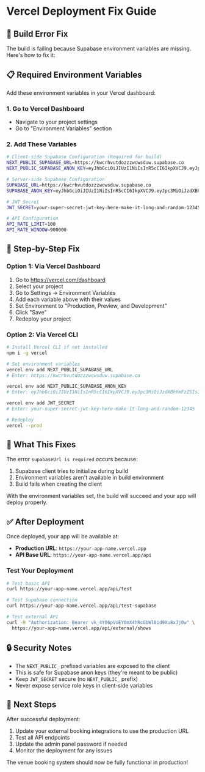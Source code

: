 # Vercel Deployment Fix Guide

## 🚨 Build Error Fix

The build is failing because Supabase environment variables are missing. Here's how to fix it:

## 📋 Required Environment Variables

Add these environment variables in your Vercel dashboard:

### 1. Go to Vercel Dashboard
- Navigate to your project settings
- Go to "Environment Variables" section

### 2. Add These Variables

```bash
# Client-side Supabase Configuration (Required for build)
NEXT_PUBLIC_SUPABASE_URL=https://kwcrhvutdozzzwcwsduw.supabase.co
NEXT_PUBLIC_SUPABASE_ANON_KEY=eyJhbGciOiJIUzI1NiIsInR5cCI6IkpXVCJ9.eyJpc3MiOiJzdXBhYmFzZSIsInJlZiI6Imt3Y3JodnV0ZG96enp3Y3dzZHV3Iiwicm9sZSI6ImFub24iLCJpYXQiOjE3MzQ0NzE2NzQsImV4cCI6MjA1MDA0NzY3NH0.Ej7VJhkzJhkzJhkzJhkzJhkzJhkzJhkzJhkzJhkzJhk

# Server-side Supabase Configuration
SUPABASE_URL=https://kwcrhvutdozzzwcwsduw.supabase.co
SUPABASE_ANON_KEY=eyJhbGciOiJIUzI1NiIsInR5cCI6IkpXVCJ9.eyJpc3MiOiJzdXBhYmFzZSIsInJlZiI6Imt3Y3JodnV0ZG96enp3Y3dzZHV3Iiwicm9sZSI6ImFub24iLCJpYXQiOjE3MzQ0NzE2NzQsImV4cCI6MjA1MDA0NzY3NH0.Ej7VJhkzJhkzJhkzJhkzJhkzJhkzJhkzJhkzJhkzJhk

# JWT Secret
JWT_SECRET=your-super-secret-jwt-key-here-make-it-long-and-random-12345

# API Configuration
API_RATE_LIMIT=100
API_RATE_WINDOW=900000
```

## 🔧 Step-by-Step Fix

### Option 1: Via Vercel Dashboard
1. Go to https://vercel.com/dashboard
2. Select your project
3. Go to Settings → Environment Variables
4. Add each variable above with their values
5. Set Environment to "Production, Preview, and Development"
6. Click "Save"
7. Redeploy your project

### Option 2: Via Vercel CLI
```bash
# Install Vercel CLI if not installed
npm i -g vercel

# Set environment variables
vercel env add NEXT_PUBLIC_SUPABASE_URL
# Enter: https://kwcrhvutdozzzwcwsduw.supabase.co

vercel env add NEXT_PUBLIC_SUPABASE_ANON_KEY
# Enter: eyJhbGciOiJIUzI1NiIsInR5cCI6IkpXVCJ9.eyJpc3MiOiJzdXBhYmFzZSIsInJlZiI6Imt3Y3JodnV0ZG96enp3Y3dzZHV3Iiwicm9sZSI6ImFub24iLCJpYXQiOjE3MzQ0NzE2NzQsImV4cCI6MjA1MDA0NzY3NH0.Ej7VJhkzJhkzJhkzJhkzJhkzJhkzJhkzJhkzJhkzJhk

vercel env add JWT_SECRET
# Enter: your-super-secret-jwt-key-here-make-it-long-and-random-12345

# Redeploy
vercel --prod
```

## 🎯 What This Fixes

The error `supabaseUrl is required` occurs because:
1. Supabase client tries to initialize during build
2. Environment variables aren't available in build environment
3. Build fails when creating the client

With the environment variables set, the build will succeed and your app will deploy properly.

## ✅ After Deployment

Once deployed, your app will be available at:
- **Production URL**: `https://your-app-name.vercel.app`
- **API Base URL**: `https://your-app-name.vercel.app/api`

### Test Your Deployment
```bash
# Test basic API
curl https://your-app-name.vercel.app/api/test

# Test Supabase connection
curl https://your-app-name.vercel.app/api/test-supabase

# Test external API
curl -H "Authorization: Bearer vk_4Y06pVoEY0mX4hRcGbWl8id9Xu8xJj0w" \
  https://your-app-name.vercel.app/api/external/shows
```

## 🔒 Security Notes

- The `NEXT_PUBLIC_` prefixed variables are exposed to the client
- This is safe for Supabase anon keys (they're meant to be public)
- Keep `JWT_SECRET` secure (no `NEXT_PUBLIC_` prefix)
- Never expose service role keys in client-side variables

## 🚀 Next Steps

After successful deployment:
1. Update your external booking integrations to use the production URL
2. Test all API endpoints
3. Update the admin panel password if needed
4. Monitor the deployment for any issues

The venue booking system should now be fully functional in production! 